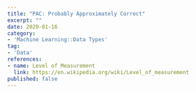 ```yaml
---
title: "PAC: Probably Approximately Correct"
excerpt: ""
date: 2020-01-16
category:
- 'Machine Learning::Data Types'
tag:
- 'Data'
references:
- name: Level of Measurement
  link: https://en.wikipedia.org/wiki/Level_of_measurement
published: false
---
```


